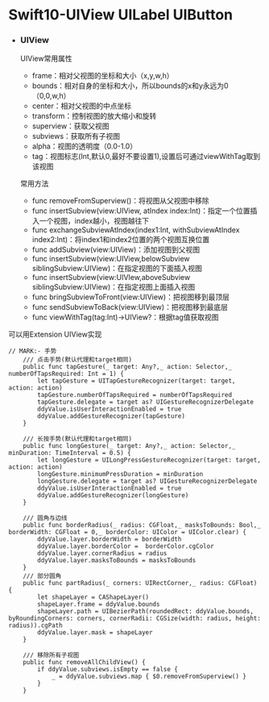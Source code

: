 # Swift10-UIView UILabel UIButton 


* ###  UIView

	UIView常用属性
	
	- frame：相对父视图的坐标和大小（x,y,w,h）
	- bounds：相对自身的坐标和大小，所以bounds的x和y永远为0（0,0,w,h）
	- center：相对父视图的中点坐标
	- transform：控制视图的放大缩小和旋转
	- superview：获取父视图
	- subviews：获取所有子视图
	- alpha：视图的透明度（0.0-1.0）
	- tag：视图标志(Int,默认0,最好不要设置1),设置后可通过viewWithTag取到该视图
	
	常用方法
	
	
	- func removeFromSuperview()：将视图从父视图中移除
	- func insertSubview(view:UIView, atIndex index:Int)：指定一个位置插入一个视图，index越小，视图越往下
	- func exchangeSubviewAtIndex(index1:Int, withSubviewAtIndex index2:Int)：将index1和index2位置的两个视图互换位置
	- func addSubview(view:UIView)：添加视图到父视图
	- func insertSubview(view:UIView,belowSubview siblingSubview:UIView)：在指定视图的下面插入视图
	- func insertSubview(view:UIVIew,aboveSubview siblingSubview:UIView)：在指定视图上面插入视图
	- func bringSubviewToFront(view:UIView)：把视图移到最顶层
	- func sendSubviewToBack(view:UIView)：把视图移到最底层
	- func viewWithTag(tag:Int)->UIView?：根据tag值获取视图


可以用Extension UIView实现

```
// MARK:- 手势
    /// 点击手势(默认代理和target相同)
    public func tapGesture(_ target: Any?,_ action: Selector,_ numberOfTapsRequired: Int = 1) {
        let tapGesture = UITapGestureRecognizer(target: target, action: action)
        tapGesture.numberOfTapsRequired = numberOfTapsRequired
        tapGesture.delegate = target as? UIGestureRecognizerDelegate
        ddyValue.isUserInteractionEnabled = true
        ddyValue.addGestureRecognizer(tapGesture)
    }

    /// 长按手势(默认代理和target相同)
    public func longGesture(_ target: Any?,_ action: Selector,_ minDuration: TimeInterval = 0.5) {
        let longGesture = UILongPressGestureRecognizer(target: target, action: action)
        longGesture.minimumPressDuration = minDuration
        longGesture.delegate = target as? UIGestureRecognizerDelegate
        ddyValue.isUserInteractionEnabled = true
        ddyValue.addGestureRecognizer(longGesture)
    }

    /// 圆角与边线
    public func borderRadius(_ radius: CGFloat,_ masksToBounds: Bool,_ borderWidth: CGFloat = 0,_ borderColor: UIColor = UIColor.clear) {
        ddyValue.layer.borderWidth = borderWidth
        ddyValue.layer.borderColor =  borderColor.cgColor
        ddyValue.layer.cornerRadius = radius
        ddyValue.layer.masksToBounds = masksToBounds
    }
    /// 部分圆角
    public func partRadius(_ corners: UIRectCorner,_ radius: CGFloat) {
        let shapeLayer = CAShapeLayer()
        shapeLayer.frame = ddyValue.bounds
        shapeLayer.path = UIBezierPath(roundedRect: ddyValue.bounds, byRoundingCorners: corners, cornerRadii: CGSize(width: radius, height: radius)).cgPath
        ddyValue.layer.mask = shapeLayer
    }

    /// 移除所有子视图
    public func removeAllChildView() {
        if ddyValue.subviews.isEmpty == false {
            _ = ddyValue.subviews.map { $0.removeFromSuperview() }
        }
    }
```
	